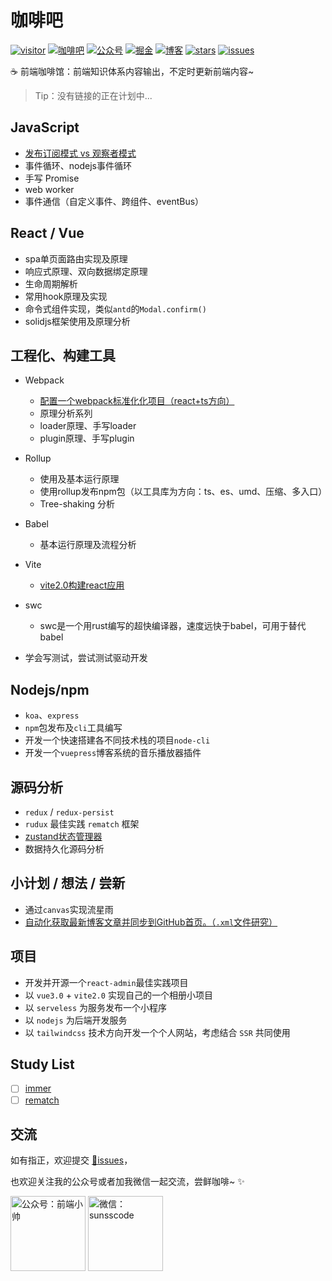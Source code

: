 # 咖啡吧

[![visitor](https://visitor-badge.glitch.me/badge?page_id=js-banana.front-end-coffeeBar)](https://github.com/JS-banana/front-end-coffeeBar)
[![咖啡吧](https://img.shields.io/badge/CoffeeBar-%E5%92%96%E5%95%A1%E5%90%A7-orange)](#咖啡吧)
[![公众号](https://img.shields.io/badge/%E5%85%AC%E4%BC%97%E5%8F%B7-%E5%89%8D%E7%AB%AF%E5%B0%8F%E5%B8%85-blueviolet)](#交流)
[![掘金](https://img.shields.io/badge/Juejin-掘金-blue)](https://juejin.im/user/1204720476890477)
[![博客](https://img.shields.io/badge/ssscode-%E5%8D%9A%E5%AE%A2-brightgreen)](https://ssscode.com/)
[![stars](https://img.shields.io/github/stars/JS-banana/front-end-coffeeBar)](https://github.com/JS-banana/front-end-coffeeBar/stargazers)
[![issues](https://img.shields.io/github/issues/JS-banana/front-end-coffeeBar)](https://github.com/JS-banana/front-end-coffeeBar/issues)

:coffee: 前端咖啡馆：前端知识体系内容输出，不定时更新前端内容~

> Tip：没有链接的正在计划中...

## JavaScript

- [发布订阅模式 vs 观察者模式](https://juejin.cn/post/6990952531761299487/)
- 事件循环、nodejs事件循环
- 手写 Promise
- web worker
- 事件通信（自定义事件、跨组件、eventBus）

## React / Vue

- spa单页面路由实现及原理
- 响应式原理、双向数据绑定原理
- 生命周期解析
- 常用hook原理及实现
- 命令式组件实现，类似`antd`的`Modal.confirm()`
- solidjs框架使用及原理分析

## 工程化、构建工具

- Webpack
  - [配置一个webpack标准化化项目（react+ts方向）](https://juejin.cn/post/7006952872894005255/)
  - 原理分析系列
  - loader原理、手写loader
  - plugin原理、手写plugin

- Rollup
  - 使用及基本运行原理
  - 使用rollup发布npm包（以工具库为方向：ts、es、umd、压缩、多入口）
  - Tree-shaking 分析

- Babel
  - 基本运行原理及流程分析

- Vite
  - [vite2.0构建react应用](https://juejin.cn/post/6986169708722520072)
  
- swc
  - swc是一个用rust编写的超快编译器，速度远快于babel，可用于替代babel

- 学会写测试，尝试测试驱动开发

## Nodejs/npm

- `koa`、`express`
- `npm`包发布及`cli`工具编写
- 开发一个快速搭建各不同技术栈的项目`node-cli`
- 开发一个`vuepress`博客系统的音乐播放器插件

## 源码分析

- `redux` / `redux-persist`
- `rudux` 最佳实践 `rematch` 框架
- [zustand状态管理器](https://juejin.cn/post/6970951346816188430)
- 数据持久化源码分析

<!-- ## 网络协议/浏览器

## 数据结构与算法 -->

## 小计划 / 想法 / 尝新

- 通过`canvas`实现流星雨
- [自动化获取最新博客文章并同步到GitHub首页。（`.xml`文件研究）](https://ssscode.com/pages/7722fd/)

## 项目

- 开发并开源一个`react-admin`最佳实践项目
- 以 `vue3.0` + `vite2.0` 实现自己的一个相册小项目
- 以 `serveless` 为服务发布一个小程序
- 以 `nodejs` 为后端开发服务
- 以 `tailwindcss` 技术方向开发一个个人网站，考虑结合 `SSR` 共同使用

## Study List

- [ ] [immer](https://github.com/immerjs/immer)
- [ ] [rematch](https://github.com/rematch/rematch)

## 交流

如有指正，欢迎提交 [:bug:issues](https://github.com/JS-banana/front-end-coffeeBar/issues)，

也欢迎关注我的公众号或者加我微信一起交流，尝鲜咖啡~ :sparkles:

<img height="120" alt="公众号：前端小帅" src="https://cdn.jsdelivr.net/gh/JS-banana/images/vuepress/4.png" />
<img height="120" alt="微信：sunsscode" src="https://cdn.jsdelivr.net/gh/JS-banana/images/vuepress/1.jpg" />
